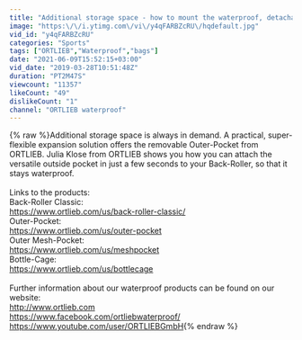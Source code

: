 ```yaml
---
title: "Additional storage space - how to mount the waterproof, detachable outer pocket to your Back-Roller"
image: "https:\/\/i.ytimg.com\/vi\/y4qFARBZcRU\/hqdefault.jpg"
vid_id: "y4qFARBZcRU"
categories: "Sports"
tags: ["ORTLIEB","Waterproof","bags"]
date: "2021-06-09T15:52:15+03:00"
vid_date: "2019-03-28T10:51:48Z"
duration: "PT2M47S"
viewcount: "11357"
likeCount: "49"
dislikeCount: "1"
channel: "ORTLIEB waterproof"
---
```

{% raw %}Additional storage space is always in demand. A practical, super-flexible expansion solution offers the removable Outer-Pocket from ORTLIEB. Julia Klose from ORTLIEB shows you how you can attach the versatile outside pocket in just a few seconds to your Back-Roller, so that it stays waterproof.<br /><br />Links to the products:<br />Back-Roller Classic:<br /><a rel="nofollow" target="blank" href="https://www.ortlieb.com/us/back-roller-classic/">https://www.ortlieb.com/us/back-roller-classic/</a><br />Outer-Pocket:<br /><a rel="nofollow" target="blank" href="https://www.ortlieb.com/us/outer-pocket">https://www.ortlieb.com/us/outer-pocket</a><br />Outer Mesh-Pocket:<br /><a rel="nofollow" target="blank" href="https://www.ortlieb.com/us/meshpocket">https://www.ortlieb.com/us/meshpocket</a><br />Bottle-Cage:<br /><a rel="nofollow" target="blank" href="https://www.ortlieb.com/us/bottlecage">https://www.ortlieb.com/us/bottlecage</a><br /><br />Further information about our waterproof products can be found on our website:<br /><a rel="nofollow" target="blank" href="http://www.ortlieb.com">http://www.ortlieb.com</a><br /><a rel="nofollow" target="blank" href="https://www.facebook.com/ortliebwaterproof/">https://www.facebook.com/ortliebwaterproof/</a><br /><a rel="nofollow" target="blank" href="https://www.youtube.com/user/ORTLIEBGmbH">https://www.youtube.com/user/ORTLIEBGmbH</a>{% endraw %}
